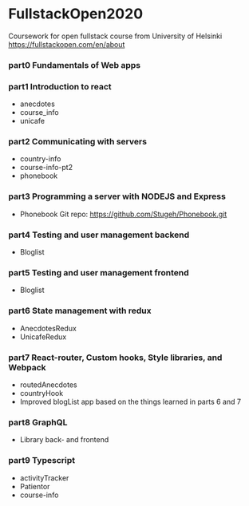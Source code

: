 # FullstackOpen2020
Coursework for open fullstack course from University of Helsinki https://fullstackopen.com/en/about


### part0 Fundamentals of Web apps

### part1 Introduction to react
* anecdotes
* course_info
* unicafe

### part2 Communicating with servers
* country-info
* course-info-pt2
* phonebook

### part3 Programming a server with NODEJS and Express
* Phonebook Git repo: https://github.com/Stugeh/Phonebook.git

### part4 Testing and user management backend
* Bloglist


### part5 Testing and user management frontend
* Bloglist

### part6 State management with redux
* AnecdotesRedux
* UnicafeRedux

### part7 React-router, Custom hooks, Style libraries, and Webpack
* routedAnecdotes
* countryHook
* Improved blogList app based on the things learned in parts 6 and 7

### part8 GraphQL
* Library back- and frontend

### part9 Typescript
* activityTracker
* Patientor
* course-info
